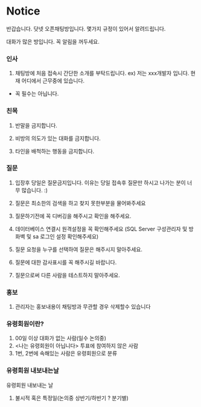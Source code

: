 # Notice

반갑습니다. 닷넷 오픈채팅방입니다. 몇가지 규정이 있어서 알려드립니다.

대화가 많은 방입니다. 꼭 알림을 꺼두세요.


### 인사 

1. 채팅방에 처음 접속시 간단한 소개를 부탁드립니다. 
ex) 저는 xxx개발자 입니다. 현재 어디에서 근무중에 있습니다.
* 꼭 필수는 아닙니다.

### 친목

1. 반말을 금지합니다.

2. 비방의 의도가 있는 대화를 금지합니다.

3. 타인을 배척하는 행동을 금지합니다.

### 질문
1. 입장후 당일은 질문금지입니다. 이유는 당일 접속후 질문만 하시고 나가는 분이 너무 많습니다. :)

2. 질문은 최소한의 검색을 하고 찾지 못한부분을 물어봐주세요

3. 질문하기전에 꼭 디버깅을 해주시고 확인을 해주세요.

4. 데이터베이스 연결시 원격설정을 꼭 확인해주세요 
  (SQL Server 구성관리자 및 방화벽 및 sa 로그인 설정 확인해주세요)

5. 질문 요청을 누구를 선택하여 질문은 해주시지 말아주세요.

6. 질문에 대한 감사표시를 꼭 해주시길 바랍니다.

7. 질문으로써 다른 사람을 테스트하지 말아주세요.


### 홍보

1. 관리자는 홍보내용이 채팅방과 무관할  경우 삭제할수 있습니다

### 유령회원이란?
1. 00일 이상 대화가 없는 사람(일수 논의중)
2. <나는 유령회원이 아닙니다> 투표에 참여하지 않은 사람
3. 1번, 2번에 속해있는 사람은 유령회원으로 분류

### 유령회원 내보내는날
유령회원 내보내는 날
1. 불시적 혹은 특정일(논의중 상반기/하반기 ? 분기별)
